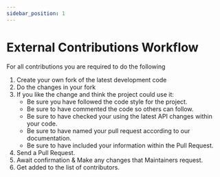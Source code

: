 ```yaml
---
sidebar_position: 1
---
```


# External Contributions Workflow

For all contributions you are required to do the following

1. Create your own fork of the latest development code
2. Do the changes in your fork
3. If you like the change and think the project could use it:
   - Be sure you have followed the code style for the project.
   - Be sure to have commented the code so others can follow.
   - Be sure to have checked your using the latest API changes within your code.
   - Be sure to have named your pull request according to our documentation.
   - Be sure to have included your information within the Pull Request.
4. Send a Pull Request.
5. Await confirmation & Make any changes that Maintainers request.
6. Get added to the list of contributors.
